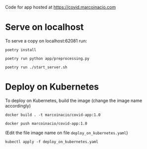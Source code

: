 Code for app hosted at https://covid.marcoinacio.com

# Serve on localhost

To serve a copy on localhost:62081 run:

`poetry install`

`poetry run python app/preprocessing.py`

`poetry run ./start_server.sh`

# Deploy on Kubernetes

To deploy on Kubernetes, build the image (change the image name accordingly)

`docker build . -t marcoinacio/covid-app:1.0`

`docker push marcoinacio/covid-app:1.0`

(Edit the file image name on file `deploy_on_kubernetes.yaml`)

`kubectl apply -f deploy_on_kubernetes.yaml`
